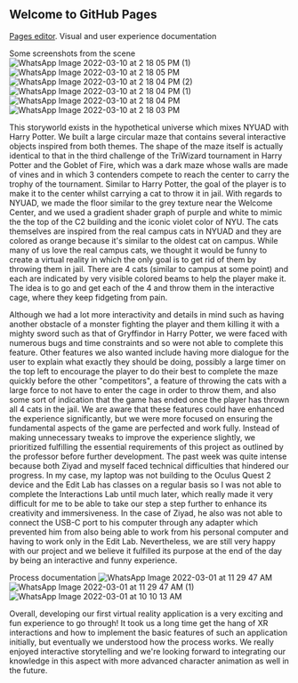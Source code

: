## Welcome to GitHub Pages

[Pages editor](https://github.com/yahiabeethoven/NyuadMazeRepo/edit/gh-pages/index.md).
Visual and user experience documentation

Some screenshots from the scene
![WhatsApp Image 2022-03-10 at 2 18 05 PM (1)](https://user-images.githubusercontent.com/58369022/157851497-3799ee29-8e31-468e-a576-40c6c10c2eea.jpeg)
![WhatsApp Image 2022-03-10 at 2 18 05 PM](https://user-images.githubusercontent.com/58369022/157851507-24cd5d56-1d5f-4f0b-b509-52770b914a1d.jpeg)
![WhatsApp Image 2022-03-10 at 2 18 04 PM (2)](https://user-images.githubusercontent.com/58369022/157851510-02919c8f-9317-43e2-9dee-5db430dcd6ee.jpeg)
![WhatsApp Image 2022-03-10 at 2 18 04 PM (1)](https://user-images.githubusercontent.com/58369022/157851513-954fb698-f845-4162-a84f-73ce2becff04.jpeg)
![WhatsApp Image 2022-03-10 at 2 18 04 PM](https://user-images.githubusercontent.com/58369022/157851516-accd994b-62b2-41db-921b-50ec3e1e5b55.jpeg)
![WhatsApp Image 2022-03-10 at 2 18 03 PM](https://user-images.githubusercontent.com/58369022/157851518-eee426e4-5e4d-4190-9ce6-0d5cb0b09ccb.jpeg)


  This storyworld exists in the hypothetical universe which mixes NYUAD with Harry Potter. We built a large circular maze that contains several interactive objects inspired from both themes. The shape of the maze itself is actually identical to that in the third challenge of the TriWizard tournament in Harry Potter and the Goblet of Fire, which was a dark maze whose walls are made of vines and in which 3 contenders compete to reach the center to carry the trophy of the tournament. Similar to Harry Potter, the goal of the player is to make it to the center whilst carrying a cat to throw it in jail. With regards to NYUAD, we made the floor similar to the grey texture near the Welcome Center, and we used a gradient shader graph of purple and white to mimic the the top of the C2 building and the iconic violet color of NYU. The cats themselves are inspired from the real campus cats in NYUAD and they are colored as orange because it's similar to the oldest cat on campus. While many of us love the real campus cats, we thought it would be funny to create a virtual reality in which the only goal is to get rid of them by throwing them in jail. There are 4 cats (similar to campus at some point) and each are indicated by very visible colored beams to help the player make it. The idea is to go and get each of the 4 and throw them in the interactive cage, where they keep fidgeting from pain. 

  Although we had a lot more interactivity and details in mind such as having another obstacle of a monster fighting the player and them killing it with a mighty sword such as that of Gryffindor in Harry Potter, we were faced with numerous bugs and time constraints and so were not able to complete this feature. Other features we also wanted include having more dialogue for the user to explain what exactly they should be doing, possibly a large timer on the top left to encourage the player to do their best to complete the maze quickly before the other "competitors", a feature of throwing the cats with a large force to not have to enter the cage in order to throw them, and also some sort of indication that the game has ended once the player has thrown all 4 cats in the jail. We are aware that these features could have enhanced the experience significantly, but we were more focused on ensuring the fundamental aspects of the game are perfected and work fully. Instead of making unnecessary tweaks to improve the experience slightly, we prioritized fulfilling the essential requirements of this project as outlined by the professor before further development. The past week was quite intense because both Ziyad and myself faced technical difficulties that hindered our progress. In my case, my laptop was not building to the Oculus Quest 2 device and the Edit Lab has classes on a regular basis so I was not able to complete the Interactions Lab until much later, which really made it very difficult for me to be able to take our step a step further to enhance its creativity and immersiveness. In the case of Ziyad, he also was not able to connect the USB-C port to his computer through any adapter which prevented him from also being able to work from his personal computer and having to work only in the Edit Lab. Nevertheless, we are still very happy with our project and we believe it fulfilled its purpose at the end of the day by being an interactive and funny experience.  
  
Process documentation
![WhatsApp Image 2022-03-01 at 11 29 47 AM](https://user-images.githubusercontent.com/58369022/157851520-4b5e646b-d5a1-4664-9473-a93188c60d83.jpeg)
![WhatsApp Image 2022-03-01 at 11 29 47 AM (1)](https://user-images.githubusercontent.com/58369022/157857913-d97ca41b-93da-4fc4-8899-019b79683331.jpeg)
![WhatsApp Image 2022-03-01 at 10 10 13 AM](https://user-images.githubusercontent.com/58369022/157857905-c73a46c1-2d5d-4aed-9170-74f2420892d4.jpeg)

Overall, developing our first virtual reality application is a very exciting and fun experience to go through! It took us a long time get the hang of XR interactions and how to implement the basic features of such an application initially, but eventually we understood how the process works. We really enjoyed interactive storytelling and we're looking forward to integrating our knowledge in this aspect with more advanced character animation as well in the future. 
